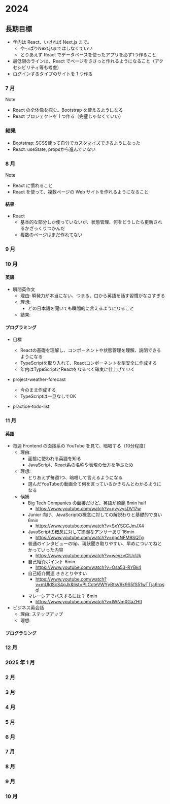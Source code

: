 # 2024

## 長期目標

- 年内は React、いければ Next.js まで。
  - やっぱりNext.jsまではしなくていい
  - とりあえず React でデータベースを使ったアプリを必ず1つ作ること
- 最低限のラインは、React でページをささっと作れるようになること（アクセシビリティ等も考慮）
- ログインするタイプのサイトを 1 つ作る

### 7 月

> [!NOTE]
> - React の全体像を掴む。Bootstrap を使えるようになる
> - React プロジェクトを 1 つ作る（完璧じゃなくていい）

### 結果

- Bootstrap: SCSS使って自分でカスタマイズできるようになった
- React: useState, propsから進んでいない


### 8 月

> [!NOTE]
> - React に慣れること
> - React を使って、複数ページの Web サイトを作れるようになること

#### 結果

- React
  - 基本的な部分しか使っていないが、状態管理、何をどうしたら更新されるかざっくりつかんだ
  - 複数のページはまだ作れてない

### 9 月


### 10 月

#### 英語

- 瞬間英作文
  - 理由: 瞬発力が本当にない、つまる、口から英語を話す習慣がなさすぎる
  - 理想: 
    - どの日本語を聞いても瞬間的に言えるようになること
  - 結果: 

#### プログラミング

- 目標
  - Reactの基礎を理解し、コンポーネントや状態管理を理解、説明できるようになる
  - TypeScriptを取り入れて、Reactコンポーネントを型安全に作成する
  - 年内はTypeScriptとReactをなるべく確実に仕上げていく

- project-weather-forecast
  - 今のまま作成する
  - TypeScriptは一旦なしでOK
- practice-todo-list


### 11 月

#### 英語

- 毎週 Frontend の面接系の YouTube を見て、暗唱する（10分程度）
  - 理由: 
    - 面接に使われる英語を知る
    - JavaScript、React系の名称や表現の仕方を学ぶため
  - 理想:
    - とりあえず毎週1つ、暗唱して言えるようになる
    - 選んだYouTubeの動画全て何を言っているかきちんとわかるようになる
  - 候補
    - Big Tech Companies の面接だけど、英語が綺麗 8min half
      - https://www.youtube.com/watch?v=qvyvysDV17w
    - Junior 向け、JavaScriptの概念に対しての解説わりと基礎的で良い  6min
      - https://www.youtube.com/watch?v=SxYSCCJmJX4
    - JavaScriptの概念に対して簡潔なアンサーあり 16min
      - https://www.youtube.com/watch?v=npcNFM9SQTg
    - 普通のインタビューのtip、現状聞き取りやすい、早めについてねとかっていった内容
      - https://www.youtube.com/watch?v=wexzvClUcUk
    - 自己紹介ポイント 6min
      - https://www.youtube.com/watch?v=Osa53-RYBk4
    - 自己紹介関連 ききとりやすい
      - https://www.youtube.com/watch?v=mUIdScS4gJk&list=PLCcteVWYyBtsV9k9S5fS51wTTja6rpsql
    - マレーシアでパスするには？ 6min
      - https://www.youtube.com/watch?v=IWNmXGaZHtI
- ビジネス英会話
  - 理由: ステップアップ
  - 理想: 

#### プログラミング


### 12 月




### 2025 年 1 月

### 2 月

### 3 月

### 4 月

### 5 月

### 6 月
### 7 月
### 8 月
### 9 月
### 10 月